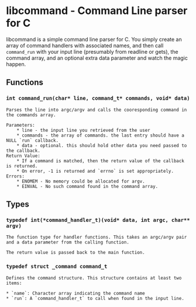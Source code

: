 # libcommand - Command Line parser for C

libcommand is a simple command line parser for C. You simply create an array of command handlers with associated names, and then call `command_run` with your 
input line (presumably from readline or gets), the command array, and an optional extra data parameter and watch the magic happen.

## Functions

### `int command_run(char* line, command_t* commands, void* data)`

	Parses the line into argc/argv and calls the cooresponding command in the commands array.

	Parameters:
		* line - the input line you retrieved from the user
		* commands - the array of commands. the last entry should have a NULL `run` callback.
		* data - optional. this should hold other data you need passed to the callback.
	Return Value:
		* If a command is matched, then the return value of the callback is returned.
		* On error, -1 is returned and `errno` is set appropriately.
	Errors:
		* ENOMEM - No memory could be allocated for argv.
		* EINVAL - No such command found in the command array.

## Types

### `typedef int(*command_handler_t)(void* data, int argc, char** argv)`

	The function type for handler functions. This takes an argc/argv pair and a data parameter from the calling function.

	The return value is passed back to the main function.

### `typedef struct _command command_t`

	Defines the command structure. This structure contains at least two items:

	* `name`: Character array indicating the command name
	* `run`: A `command_handler_t` to call when found in the input line.

